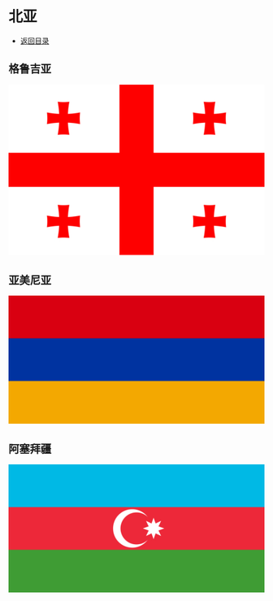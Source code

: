 # 北亚
+ [返回目录](../README.md)
## 格鲁吉亚  
![](格鲁吉亚.jfif)
## 亚美尼亚  
![](亚美尼亚.jfif)
## 阿塞拜疆  
![](阿塞拜疆.jfif)